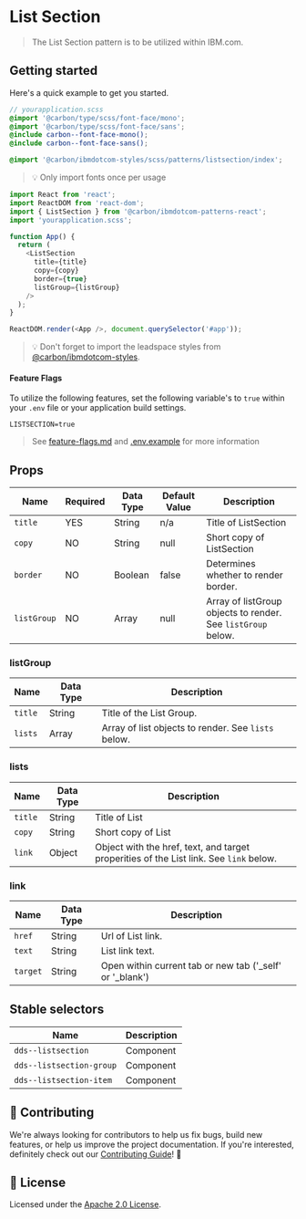 # List Section

> The List Section pattern is to be utilized within IBM.com.

## Getting started

Here's a quick example to get you started.

```scss
// yourapplication.scss
@import '@carbon/type/scss/font-face/mono';
@import '@carbon/type/scss/font-face/sans';
@include carbon--font-face-mono();
@include carbon--font-face-sans();

@import '@carbon/ibmdotcom-styles/scss/patterns/listsection/index';
```

> 💡 Only import fonts once per usage

```javascript
import React from 'react';
import ReactDOM from 'react-dom';
import { ListSection } from '@carbon/ibmdotcom-patterns-react';
import 'yourapplication.scss';

function App() {
  return (
    <ListSection
      title={title}
      copy={copy}
      border={true}
      listGroup={listGroup}
    />
  );
}

ReactDOM.render(<App />, document.querySelector('#app'));
```

> 💡 Don't forget to import the leadspace styles from
> [@carbon/ibmdotcom-styles](https://github.com/carbon-design-system/ibm-dotcom-library/blob/master/packages/styles).

#### Feature Flags

To utilize the following features, set the following variable's to `true` within
your `.env` file or your application build settings.

```
LISTSECTION=true
```

> See
> [feature-flags.md](https://github.com/carbon-design-system/ibm-dotcom-library/blob/master/packages/patterns-react/docs/feature-flags.md)
> and
> [.env.example](https://github.com/carbon-design-system/ibm-dotcom-library/blob/master/packages/patterns-react/.env.example)
> for more information

## Props

| Name        | Required | Data Type | Default Value | Description                                                  |
| ----------- | -------- | --------- | ------------- | ------------------------------------------------------------ |
| `title`     | YES      | String    | n/a           | Title of ListSection                                         |
| `copy`      | NO       | String    | null          | Short copy of ListSection                                    |
| `border`    | NO       | Boolean   | false         | Determines whether to render border.                         |
| `listGroup` | NO       | Array     | null          | Array of listGroup objects to render. See `listGroup` below. |

### listGroup

| Name    | Data Type | Description                                         |
| ------- | --------- | --------------------------------------------------- |
| `title` | String    | Title of the List Group.                            |
| `lists` | Array     | Array of list objects to render. See `lists` below. |

### lists

| Name    | Data Type | Description                                                                            |
| ------- | --------- | -------------------------------------------------------------------------------------- |
| `title` | String    | Title of List                                                                          |
| `copy`  | String    | Short copy of List                                                                     |
| `link`  | Object    | Object with the href, text, and target properities of the List link. See `link` below. |

### link

| Name     | Data Type | Description                                                |
| -------- | --------- | ---------------------------------------------------------- |
| `href`   | String    | Url of List link.                                          |
| `text`   | String    | List link text.                                            |
| `target` | String    | Open within current tab or new tab ('\_self' or '\_blank') |

## Stable selectors

| Name                     | Description |
| ------------------------ | ----------- |
| `dds--listsection`       | Component   |
| `dds--listsection-group` | Component   |
| `dds--listsection-item`  | Component   |

## 🙌 Contributing

We're always looking for contributors to help us fix bugs, build new features,
or help us improve the project documentation. If you're interested, definitely
check out our
[Contributing Guide](https://github.com/carbon-design-system/ibm-dotcom-library/blob/master/.github/CONTRIBUTING.md)!
👀

## 📝 License

Licensed under the
[Apache 2.0 License](https://github.com/carbon-design-system/ibm-dotcom-library/blob/master/LICENSE).
